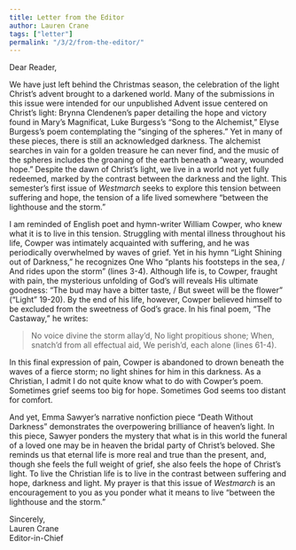 ```yaml
---
title: Letter from the Editor
author: Lauren Crane
tags: ["letter"]
permalink: "/3/2/from-the-editor/"
---
```

Dear Reader,

We have just left behind the Christmas season, the celebration of the light Christ’s advent brought to a darkened world.  Many of the submissions in this issue were intended for our unpublished Advent issue centered on Christ’s light: Brynna Clendenen’s paper detailing the hope and victory found in Mary’s Magnificat, Luke Burgess’s “Song to the Alchemist,” Elyse Burgess’s poem contemplating the “singing of the spheres.”  Yet in many of these pieces, there is still an acknowledged darkness. The alchemist searches in vain for a golden treasure he can never find, and the music of the spheres includes the groaning of the earth beneath a “weary, wounded hope.”  Despite the dawn of Christ’s light, we live in a world not yet fully redeemed, marked by the contrast between the darkness and the light.  This semester’s first issue of *Westmarch* seeks to explore this tension between suffering and hope, the tension of a life lived somewhere “between the lighthouse and the storm.”  

I am reminded of English poet and hymn-writer William Cowper, who knew what it is to live in this tension.  Struggling with mental illness throughout his life, Cowper was intimately acquainted with suffering, and he was periodically overwhelmed by waves of grief.  Yet in his hymn “Light Shining out of Darkness,” he recognizes One Who “plants his footsteps in the sea, / And rides upon the storm” (lines 3-4).  Although life is, to Cowper, fraught with pain, the mysterious unfolding of God’s will reveals His ultimate goodness: “The bud may have a bitter taste, / But sweet will be the flower” (“Light” 19-20).  By the end of his life, however, Cowper believed himself to be excluded from the sweetness of God’s grace.  In his final poem, “The Castaway,” he writes:

> No voice divine the storm allay’d, 
> No light propitious shone; 
> When, snatch’d from all effectual aid, 
> We perish’d, each alone (lines 61-4).

In this final expression of pain, Cowper is abandoned to drown beneath the waves of a fierce storm; no light shines for him in this darkness.  As a Christian, I admit I do not quite know what to do with Cowper’s poem.  Sometimes grief seems too big for hope.  Sometimes God seems too distant for comfort.

And yet, Emma Sawyer’s narrative nonfiction piece “Death Without Darkness” demonstrates the overpowering brilliance of heaven’s light.  In this piece, Sawyer ponders the mystery that what is in this world the funeral of a loved one may be in heaven the bridal party of Christ’s beloved.  She reminds us that eternal life is more real and true than the present, and, though she feels the full weight of grief, she also feels the hope of Christ’s light.  To live the Christian life is to live in the contrast between suffering and hope, darkness and light.  My prayer is that this issue of *Westmarch* is an encouragement to you as you ponder what it means to live “between the lighthouse and the storm.”

Sincerely,\
Lauren Crane\
Editor-in-Chief
